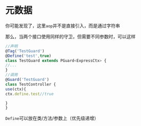 # 元数据
你可能发现了，这里`aop`并不是直接引入，而是通过字符串

那么，当两个接口使用同样的守卫，但需要不同参数时，可以这样

```ts
//声明
@Tag('TestGuard')
@Define('test',true)
class TestGuard extends PGuard<ExpressCtx> {
//...
}
//调用
@Guard('TestGuard')
class TestController {
use(ctx){
ctx.define.test//true

}
}
```

`Define`可以放在类/方法/参数上（优先级递增）